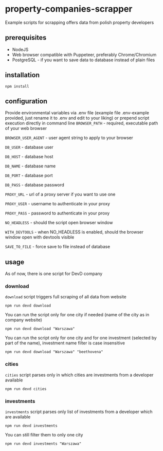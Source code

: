 # property-companies-scrapper
Example scripts for scrapping offers data from polish property developers

## prerequisites
- NodeJS
- Web browser compatible with Puppeteer, preferably Chrome/Chromium
- PostgreSQL - if you want to save data to database instead of plain files

## installation
```
npm install
```

## configuration
Provide environmental variables via .env file (example file .env-example provided, just rename it to .env and edit to your liking) or prepend script execution directly in command line
`BROWSER_PATH` - required, executable path of your web browser

`BROWSER_USER_AGENT` - user agent string to apply to your browser

`DB_USER` - database user

`DB_HOST` - database host

`DB_NAME` - database name

`DB_PORT` - database port

`DB_PASS` - database password

`PROXY_URL` - url of a proxy server if you want to use one

`PROXY_USER` - username to authenticate in your proxy

`PROXY_PASS` - password to authenticate in your proxy

`NO_HEADLESS` - should the script open browser window

`WITH_DEVTOOLS` - when NO_HEADLESS is enabled, should the browser window open with devtools visible

`SAVE_TO_FILE` - force save to file instead of database

## usage
As of now, there is one script for DevD company

### download
`download` script triggers full scraping of all data from website

```
npm run devd download
```

You can run the script only for one city if needed (name of the city as in company website)
```
npm run devd download "Warszawa"
```

You can run the script only for one city and for one investment (selected by part of the name), investment name filter is case insensitive
```
npm run devd download "Warszawa" "beethovena"
```

### cities
`cities` script parses only in which cities are investments from a developer available

```
npm run devd cities
```

### investments
`investments` script parses only list of investments from a developer which are available

```
npm run devd investments
```

You can still filter them to only one city
```
npm run devd investments "Warszawa"
```
